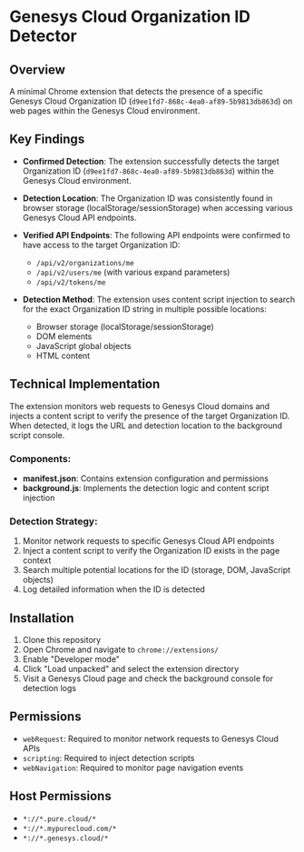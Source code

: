 # Genesys Cloud Organization ID Detector

## Overview
A minimal Chrome extension that detects the presence of a specific Genesys Cloud Organization ID (`d9ee1fd7-868c-4ea0-af89-5b9813db863d`) on web pages within the Genesys Cloud environment.

## Key Findings

- **Confirmed Detection**: The extension successfully detects the target Organization ID (`d9ee1fd7-868c-4ea0-af89-5b9813db863d`) within the Genesys Cloud environment.

- **Detection Location**: The Organization ID was consistently found in browser storage (localStorage/sessionStorage) when accessing various Genesys Cloud API endpoints.

- **Verified API Endpoints**: The following API endpoints were confirmed to have access to the target Organization ID:
  - `/api/v2/organizations/me`
  - `/api/v2/users/me` (with various expand parameters)
  - `/api/v2/tokens/me`

- **Detection Method**: The extension uses content script injection to search for the exact Organization ID string in multiple possible locations:
  - Browser storage (localStorage/sessionStorage)
  - DOM elements
  - JavaScript global objects
  - HTML content

## Technical Implementation

The extension monitors web requests to Genesys Cloud domains and injects a content script to verify the presence of the target Organization ID. When detected, it logs the URL and detection location to the background script console.

### Components:
- **manifest.json**: Contains extension configuration and permissions
- **background.js**: Implements the detection logic and content script injection

### Detection Strategy:
1. Monitor network requests to specific Genesys Cloud API endpoints
2. Inject a content script to verify the Organization ID exists in the page context
3. Search multiple potential locations for the ID (storage, DOM, JavaScript objects)
4. Log detailed information when the ID is detected

## Installation

1. Clone this repository
2. Open Chrome and navigate to `chrome://extensions/`
3. Enable "Developer mode"
4. Click "Load unpacked" and select the extension directory
5. Visit a Genesys Cloud page and check the background console for detection logs

## Permissions

- `webRequest`: Required to monitor network requests to Genesys Cloud APIs
- `scripting`: Required to inject detection scripts
- `webNavigation`: Required to monitor page navigation events

## Host Permissions

- `*://*.pure.cloud/*`
- `*://*.mypurecloud.com/*`
- `*://*.genesys.cloud/*` 